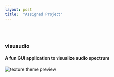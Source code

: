 ```yaml
---
layout: post
title:  "Assigned Project"
---
```


<br>
<br>

### visuaudio
#### A fun GUI application to visualize audio spectrum

![texture theme preview](https://cdn.pixabay.com/photo/2013/07/12/18/17/equalizer-153212_960_720.png)
